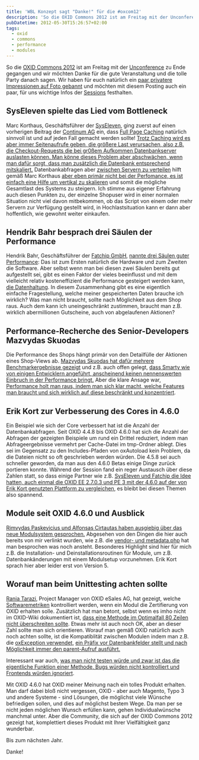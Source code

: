 ```yaml
---
title: 'WBL Konzept sagt "Danke!" für die #oxcom12'
description: 'So die OXID Commons 2012 ist am Freitag mit der Unconference zu Ende gegangen und wir möchten Danke für die gute Veranstaltung und die tolle Party danach sagen. Wir haben für euch natürlich ein paar p...'
pubDatetime: 2012-05-30T15:26:57+02:00
tags:
  - oxid
  - commons
  - performance
  - modules
---
```


So die [OXID Commons 2012](http://www.oxid-esales.com/de/news/oxid-commons/oxid-commons-2012.html "OXId Commons 2012") ist am Freitag mit der [Unconference](http://www.oxid-esales.com/de/news/oxid-commons/tag-2-unconference.html "OXID Unconference") zu Ende gegangen und wir möchten Danke für die gute Veranstaltung und die tolle Party danach sagen. Wir haben für euch natürlich ein [paar privatere Impressionen auf  Foto gebannt](https://www.facebook.com/media/set/?set=a.429058327119453.100612.325498400808780&type=1 "Galerie auf Facebook") und möchten mit diesem Posting auch ein paar, für uns wichtige Infos der [Sessions](http://www.oxid-esales.com/de/news/oxid-commons/streaming.html "OXID Commons 2012 Streaming") festhalten.


## SysEleven spielte das Lied vom Bottleneck

Marc Korthaus, Geschäftsführer der [SysEleven](http://syseleven.de "SysEleven"), ging zuerst auf einen vorherigen Beitrag der [Continum AG](http://www.continum.net/ "Continum AG") ein, dass [Full Page Caching](http://www.youtube.com/watch?feature=player_embedded&v=T1bMRbtaOec#t=57s) natürlich sinnvoll ist und auf jeden Fall gemacht werden sollte! [Trotz Caching wird es aber immer Seitenaufrufe geben, die größere Last verursachen, also z.B. die Checkout-Requests die bei gr0ßem Aufkommen Datenbankserver auslasten können. Man könne dieses Problem aber abschwächen, wenn man dafür sorgt, dass man zusätzlich die Datenbank entsprechend mitskaliert.](http://www.youtube.com/watch?feature=player_detailpage&v=T1bMRbtaOec#t=2053s) Datenbankabfragen aber [zwischen Servern zu verteilen](http://ecommerce-developer.de/datenbank-masterslave-vorbereitung-in-oxid-4-6-0/ "Datenbank-Master/Slave Vorbereitung in OXID 4.6.0") hilft gemäß Marc Korthaus [aber eben primär nicht bei der Perfomance, es ist einfach eine Hilfe um vertikal zu skalieren](http://www.youtube.com/watch?feature=player_detailpage&v=T1bMRbtaOec#t=2000s) und somit die mögliche Gesamtlast des Systems  zu steigern. Ich stimme aus eigener Erfahrung auch diesen Punkten zu, der einzelne Shopuser wird in einer normalen Situation nicht viel davon mitbekommen, ob das Script von einem oder mehr Servern zur Verfügung gestellt wird, in Hochlastsituation kann er dann aber hoffentlich, wie gewohnt weiter einkaufen.

## Hendrik Bahr  besprach drei Säulen der Performance

Hendrik Bahr, Geschäftsführer der [Fatchip GmbH](http://www.fatchip.de/ "FATCHIP"), [nannte drei Säulen guter Performance](http://www.youtube.com/watch?feature=player_embedded&v=T1bMRbtaOec#t=901s): Das ist zum Ersten natürlich die Hardware und zum Zweiten die Software. Aber selbst wenn man bei diesen zwei Säulen bereits gut aufgestellt sei, gibt es einen Faktor der vieles beeinflusst und mit dem vielleicht relativ kosteneffizient die Performance gesteigert werden kann, [die Datenhaltung](http://www.youtube.com/watch?feature=player_embedded&v=T1bMRbtaOec#t=1262s). In diesem Zusammenhang gibt es eine eigentlich einfache Fragestellung, welche meiner gespeicherten Daten brauche ich wirklich? Was man nicht braucht, sollte nach Möglichkeit aus dem Shop raus. Auch dem kann ich uneingeschränkt zustimmen, braucht man z.B. wirklich abermillionen Gutscheine, auch von abgelaufenen Aktionen?

## Performance-Recherche des Senior-Developers Mazvydas Skuodas

Die Performance des Shops hängt primär von den Detailfülle der Aktionen eines Shop-Views ab. [Mazvydas Skuodas hat dafür mehrere Benchmarkergebnisse gezeigt](http://www.youtube.com/watch?feature=player_detailpage&v=T1bMRbtaOec#t=2427s) und z.B. auch offen gelegt, [dass Smarty wie von einigen Entwicklern angeführt, anscheinend keinen nennenswerten Einbruch in der Performance bringt.](http://www.youtube.com/watch?feature=player_detailpage&v=T1bMRbtaOec#t=2884s) Aber die klare Ansage war, [Performance holt man raus, indem man sich klar macht, welche Features man braucht und sich wirklich auf diese beschränkt und konzentriert](http://www.youtube.com/watch?feature=player_detailpage&v=T1bMRbtaOec#t=3087s).

## Erik Kort zur Verbesserung des Cores in 4.6.0

Ein Beispiel wie sich der Core verbessert hat ist die Anzahl der Datenbankabfragen. Seit OXID 4.4.8 bis OXID 4.6.0 hat sich die Anzahl der Abfragen der gezeigten Beispiele um rund ein Drittel reduziert, indem man Abfrageergebnisse vermehrt per Cache-Datei im tmp-Ordner ablegt. Dies sei im Gegensatz zu den Includes-Pfaden von oxAutoload kein Problem, da die Dateien nicht so oft geschrieben werden würden. Die 4.5.8 sei auch schneller geworden, da man aus den 4.6.0 Betas einige Dinge zurück portieren konnte. Während der Session fand ein reger Austausch über diese Zahlen statt, so dass einige Partner wie z.B. [SysEleven und Fatchip die Idee hatten, auch einmal die OXID EE 2.7.0.3 und PE 3 mit der 4.6.0 auf der von Erik Kort genutzten Plattform zu vergleichen](http://www.youtube.com/watch?feature=player_embedded&v=iKsncD7O3Gk#t=650s), es bleibt bei diesen Themen also spannend.

## Module seit OXID 4.6.0 und Ausblick

[Rimvydas Paskevicius und Alfonsas Cirtautas haben ausgiebig über das neue Modulsystem gesprochen.](http://www.youtube.com/watch?feature=player_detailpage&v=iKsncD7O3Gk#t=3394s) Abgesehen von den Dingen die hier auch bereits von mir verlinkt wurden, wie z.B. die [vendor- und metadata.php](http://ecommerce-developer.de/wbl-autoloader-und-oxid-4-6-0/ "WBL Autoloader und OXID 4.6.0") hat man besprochen was noch ansteht. Besonderes Highlight sind hier für mich  z.B. die Installation- und Deinstallationsroutinen für Module, um z.B. Datenbankänderungen mit einem Modulsetup vorzunehmen. Erik Kort sprach hier aber leider erst von Version 5.

## Worauf man beim Unittesting achten sollte

[Rania Tarazi](http://www.youtube.com/watch?feature=player_detailpage&v=iKsncD7O3Gk#t=1967s), Project Manager von OXID eSales AG, hat gezeigt, welche [Softwaremetriken](http://wiki.oxidforge.org/Certification/Modules#Getting_code_metrics "Code Metrics for module certification") kontrolliert werden, wenn ein Modul die Zertifierung von OXID erhalten solle. Zusätzlich hat man betont, selbst wenn es imho nicht im OXID-Wiki dokumentiert ist, [dass eine Methode im Optimalfall 80 Zeilen nicht überschreiten sollte](http://www.youtube.com/watch?feature=player_detailpage&v=iKsncD7O3Gk#t=3128s). Etwas mehr ist auch noch OK, aber an dieser Zahl sollte man sich orientieren.
Worauf man gemäß OXID natürlich auch noch achten sollte, ist die Kompatiblität zwischen Modulen indem man z.B. die [oxException verwendet](http://www.youtube.com/watch?feature=player_detailpage&v=iKsncD7O3Gk#t=2800s), [ein Präfix vor Datenbankfelder stellt und nach Möglichkeit immer den parent-Aufruf ausführt.](http://www.youtube.com/watch?feature=player_detailpage&v=iKsncD7O3Gk#t=2500s)

Interessant war auch, [was man nicht testen würde und zwar ist das die eigentliche Funktion einer Methode, Bugs würden nicht kontrolliert und Frontends würden ignoriert](http://www.youtube.com/watch?feature=player_detailpage&v=iKsncD7O3Gk#t=2612s).

Mit OXID 4.6.0 hat OXID meiner Meinung nach ein tolles Produkt erhalten. Man darf dabei bloß nicht vergessen, OXID - aber auch Magento, Typo 3 und andere Systeme - sind Lösungen, die möglichst viele Wünsche befriedigen sollen, und dies auf möglichst bestem Wege. Da man per se nicht jeden möglichen Wunsch  erfüllen kann, gehen Individualwünsche manchmal unter. Aber die Community, die sich auf der OXID Commons 2012 gezeigt hat, komplettiert dieses Produkt mit Ihrer Vielfältigkeit ganz wunderbar.

Bis zum nächsten Jahr.

Danke!
